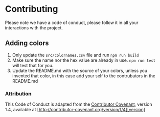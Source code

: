 # Contributing

Please note we have a code of conduct, please follow it in all your interactions with the project.

## Adding colors

1. Only update the `src/colornames.csv` file and run `npm run build`
2. Make sure the name nor the hex value are already in use. `npm run test` will test that for you.
3. Update the README.md with the source of your colors, unless you invented that color, in this case 
   add your self to the contrubutors in the README.md

### Attribution

This Code of Conduct is adapted from the [Contributor Covenant][homepage], version 1.4,
available at [http://contributor-covenant.org/version/1/4][version]

[homepage]: http://contributor-covenant.org
[version]: http://contributor-covenant.org/version/1/4/
